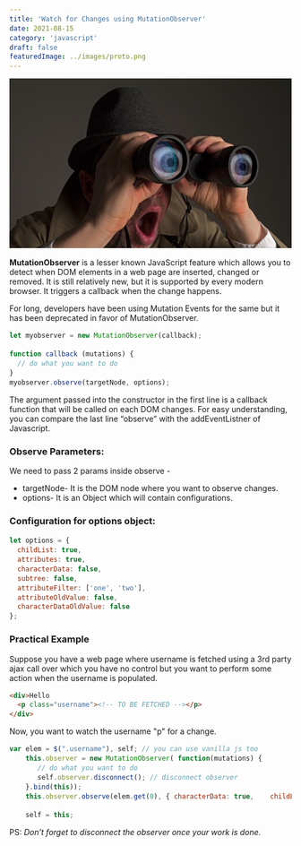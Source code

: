 ```yaml
---
title: 'Watch for Changes using MutationObserver'
date: 2021-08-15
category: 'javascript'
draft: false
featuredImage: ../images/proto.png
---
```


<div class="bigImage">
    <img src="./images/watch.jpeg" alt="watch">
</div>

<strong>MutationObserver</strong> is a lesser known JavaScript feature which allows you to detect when DOM elements in a web page are inserted, changed or removed. It is still relatively new, but it is supported by every modern browser. It triggers a callback when the change happens.

For long, developers have been using Mutation Events for the same but it has been deprecated in favor of MutationObserver.

```js
let myobserver = new MutationObserver(callback);
    
function callback (mutations) {
  // do what you want to do
}
myobserver.observe(targetNode, options);
```

The argument passed into the constructor in the first line is a callback function that will be called on each DOM changes. For easy understanding, you can compare the last line “observe” with the addEventListner of Javascript.

### Observe Parameters:

We need to pass 2 params inside observe -

- targetNode- It is the DOM node where you want to observe changes.
- options- It is an Object which will contain configurations.

### Configuration for options object:

```js
let options = {
  childList: true,
  attributes: true,
  characterData: false,
  subtree: false,
  attributeFilter: ['one', 'two'],
  attributeOldValue: false,
  characterDataOldValue: false
};
```

### Practical Example

Suppose you have a web page where username is fetched using a 3rd party ajax call over which you have no control but you want to perform some action when the username is populated.

```html
<div>Hello 
  <p class="username"><!-- TO BE FETCHED --></p>
</div>
```

Now, you want to watch the username "p" for a change.

```js
var elem = $(".username"), self; // you can use vanilla js too
    this.observer = new MutationObserver( function(mutations) {
       // do what you want to do
       self.observer.disconnect(); // disconnect observer
    }.bind(this));
    this.observer.observe(elem.get(0), { characterData: true,    childList: true});
                
    self = this;
```

PS: <i>Don’t forget to disconnect the observer once your work is done.</i>

